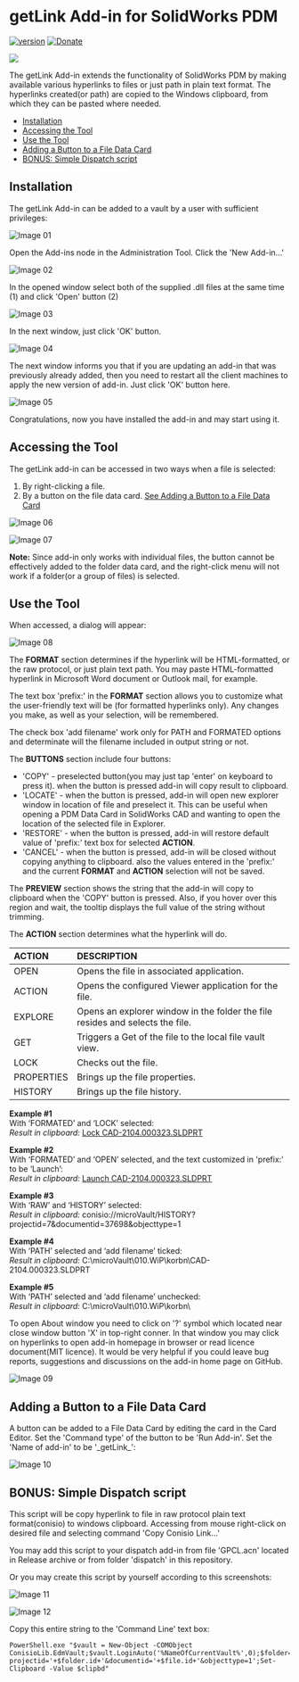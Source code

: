 # getLink Add-in for SolidWorks PDM

[![version](https://img.shields.io/badge/version-1.0.0-yellow.svg)](https://semver.org)
[![Donate](https://img.shields.io/badge/Donate-PayPal-green.svg)](https://paypal.me/korobokolas)

<a href="https://www.buymeacoffee.com/korbnic"><img src="https://img.buymeacoffee.com/button-api/?text=Buy me a book&emoji=📖&slug=korbnic&button_colour=FFDD00&font_colour=000000&font_family=Cookie&outline_colour=000000&coffee_colour=ffffff"></a>

The getLink Add-in extends the functionality of SolidWorks PDM by making available various hyperlinks to files or just path in plain text format. The hyperlinks created(or path) are copied to the Windows clipboard, from which they can be pasted where needed.

  * [Installation](#installation)
  * [Accessing the Tool](#accessing-the-tool)
  * [Use the Tool](#use-the-tool)
  * [Adding a Button to a File Data Card](#adding-a-button-to-a-file-data-card)
  * [BONUS: Simple Dispatch script](#bonus-simple-dispatch-script)

## Installation

The getLink Add-in can be added to a vault by a user with sufficient privileges:

![Image 01](./images/img01.png)

Open the Add-ins node in the Administration Tool. Click the 'New Add-in...'

![Image 02](./images/img02.png)

In the opened window select both of the supplied .dll files at the same time (1) and click 'Open' button (2)

![Image 03](./images/img03.png)

In the next window, just click 'OK' button.

![Image 04](./images/img04.png)

The next window informs you that if you are updating an add-in that was previously already added, then you need to restart all the client machines to apply the new version of add-in. Just click 'OK' button here.

![Image 05](./images/img05.png)

Congratulations, now you have installed the add-in and may start using it.

## Accessing the Tool

The getLink add-in can be accessed in two ways when a file is selected:

1. By right-clicking a file.
1. By a button on the file data card. [See Adding a Button to a File Data Card](#adding-a-button-to-a-file-data-card)

![Image 06](./images/img06.png)

![Image 07](./images/img07.png)

**Note:** Since add-in only works with individual files, the button cannot be effectively added to the folder data card, and the right-click menu will not work if a folder(or a group of files) is selected.

## Use the Tool

When accessed, a dialog will appear:

![Image 08](./images/img08.png)

The **FORMAT** section determines if the hyperlink will be HTML-formatted, or the raw protocol, or just plain text path. You may paste HTML-formatted hyperlink in Microsoft Word document or Outlook mail, for example.

The text box 'prefix:' in the **FORMAT** section allows you to customize what the user-friendly text will be (for formatted hyperlinks only). Any changes you make, as well as your selection, will be remembered.

The check box 'add filename' work only for PATH and FORMATED options and determinate will the filename included in output string or not.

The **BUTTONS** section include four buttons:
- 'COPY' - preselected button(you may just tap 'enter' on keyboard to press it). when the button is pressed add-in will copy result to clipboard.
- 'LOCATE' - when the button is pressed, add-in will open new explorer window in location of file and preselect it. This can be useful when opening a PDM Data Card in SolidWorks CAD and wanting to open the location of the selected file in Explorer.
- 'RESTORE' - when the button is pressed, add-in will restore default value of 'prefix:' text box for selected **ACTION**.
- 'CANCEL' - when the button is pressed, add-in will be closed without copying anything to clipboard. also the values entered in the 'prefix:' and the current **FORMAT** and **ACTION** selection will not be saved.

The **PREVIEW** section shows the string that the add-in will copy to clipboard when the 'COPY' button is pressed. Also, if you hover over this region and wait, the tooltip displays the full value of the string without trimming.

The **ACTION** section determines what the hyperlink will do.

| ACTION | DESCRIPTION |
| :--- | :--- |
| OPEN | Opens the file in associated application. |
| ACTION | Opens the configured Viewer application for the file. |
| EXPLORE | Opens an explorer window in the folder the file resides and selects the file. |
| GET | Triggers a Get of the file to the local file vault view. |
| LOCK | Checks out the file. |
| PROPERTIES | Brings up the file properties. |
| HISTORY | Brings up the file history. |

**Example #1**  
With ‘FORMATED’ and ‘LOCK’ selected:  
*Result in clipboard:* [Lock CAD-2104.000323.SLDPRT]()

**Example #2**  
With ‘FORMATED’ and ‘OPEN’ selected, and the text customized in 'prefix:' to be ‘Launch’:  
*Result in clipboard:* [Launch CAD-2104.000323.SLDPRT]()

**Example #3**  
With ‘RAW’ and ‘HISTORY’ selected:  
*Result in clipboard:* conisio://microVault/HISTORY?projectid=7&documentid=37698&objecttype=1

**Example #4**  
With ‘PATH’ selected and ‘add filename’ ticked:  
*Result in clipboard:* C:\microVault\010.WiP\korbn\CAD-2104.000323.SLDPRT

**Example #5**  
With ‘PATH’ selected and ‘add filename’ unchecked:  
*Result in clipboard:* C:\microVault\010.WiP\korbn\

To open About window you need to click on '?' symbol which located near close window button 'X' in top-right conner. In that window you may click on hyperlinks to open add-in homepage in browser or read licence document(MIT licence). It would be very helpful if you could leave bug reports, suggestions and discussions on the add-in home page on GitHub.

![Image 09](./images/img09.png)

## Adding a Button to a File Data Card

A button can be added to a File Data Card by editing the card in the Card Editor. Set the 'Command type' of the button to be 'Run Add-in'. Set the 'Name of add-in' to be '\_getLink\_':

![Image 10](./images/img10.png)

## BONUS: Simple Dispatch script

This script will be copy hyperlink to file in raw protocol plain text format(conisio) to windows clipboard. Accessing from mouse right-click on desired file and selecting command 'Copy Conisio Link...'

You may add this script to your dispatch add-in from file 'GPCL.acn' located in Release archive or from folder 'dispatch' in this repository.

Or you may create this script by yourself according to this screenshots:

![Image 11](./images/img11.png)

![Image 12](./images/img12.png)

Copy this entire string to the 'Command Line' text box:

```
PowerShell.exe "$vault = New-Object -COMObject ConisioLib.EdmVault;$vault.LoginAuto('%NameOfCurrentVault%',0);$folder=$vault.GetFolderFromPath('%DirOfSelectedFile%');$file=$vault.GetFileFromPath('%PathToSelectedFile%',$folder);$clipbd='conisio://'+'%NameOfCurrentVault%'+'/EXPLORE?projectid='+$folder.id+'&documentid='+$file.id+'&objecttype=1';Set-Clipboard -Value $clipbd"
```
